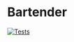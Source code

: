# Bartender

<!-- Badges start -->
[![Tests](https://github.com/agmcfarland/Bartender/actions/workflows/pr.yml/badge.svg)](https://github.com/agmcfarland/Bartender/actions/workflows/pr.yml)
<!-- Badges end -->

